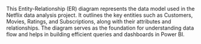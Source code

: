 This Entity-Relationship (ER) diagram represents the data model used in the Netflix data analysis project. It outlines the key entities such as Customers, Movies, Ratings, and Subscriptions, along with their attributes and relationships. The diagram serves as the foundation for understanding data flow and helps in building efficient queries and dashboards in Power BI.
